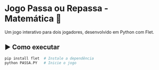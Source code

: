 # Jogo Passa ou Repassa - Matemática 🧮

Um jogo interativo para dois jogadores, desenvolvido em Python com Flet.

## ▶️ Como executar
```bash
pip install flet  # Instale a dependência
python PASSA.PY   # Inicie o jogo
